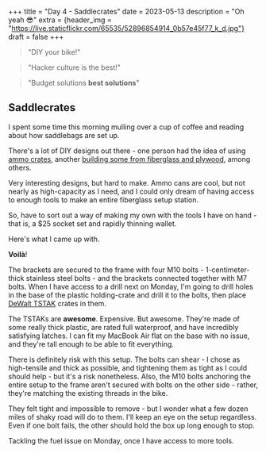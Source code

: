 +++
title = "Day 4 - Saddlecrates"
date = 2023-05-13
description = "Oh yeah 😎"
extra = {header_img = "https://live.staticflickr.com/65535/52896854914_0b57e45f77_k_d.jpg"}
draft = false
+++

>"DIY your bike!"

>"Hacker culture is the best!"

>"Budget solutions **best solutions**"

<div class="gallery">
    <a href="https://live.staticflickr.com/65535/52894384153_1e819a4056_o_d.gif" data-ngthumb="https://live.staticflickr.com/65535/52894384153_1e819a4056_o_d.gif"></a>
</div>

## Saddlecrates

I spent some time this morning mulling over a cup of coffee and reading about how saddlebags are set up. 

There's a lot of DIY designs out there - one person had the idea of using [ammo crates](https://www.reddit.com/r/IndianMotorcycle/comments/rxpy6z/50_cal_ammo_box_saddle_bags/), another [building some from fiberglass and plywood](https://www.instructables.com/Build-Your-Own-Motorcycle-Hard-Bags/), among others. 

<div class="gallery">
    <a href="https://preview.redd.it/f5lav35y15a81.jpg?width=1080&crop=smart&auto=webp&v=enabled&s=6827d66d17034ece8f2d0a694bc748257dfb5653" data-ngthumb="https://preview.redd.it/f5lav35y15a81.jpg?width=1080&crop=smart&auto=webp&v=enabled&s=6827d66d17034ece8f2d0a694bc748257dfb5653"></a>
</div>

Very interesting designs, but hard to make. Ammo cans are cool, but not nearly as high-capacity as I need, and I could only dream of having access to enough tools to make an entire fiberglass setup station. 

So, have to sort out a way of making my own with the tools I have on hand - that is, a $25 socket set and rapidly thinning wallet.

Here's what I came up with. 

<div class="gallery">
    <a href="https://live.staticflickr.com/65535/52896686806_57a9a53057_k_d.jpg" data-ngthumb="https://live.staticflickr.com/65535/52896686806_a53dcc98d1_c_d.jpg"></a>
    <a href="https://live.staticflickr.com/65535/52896116322_eca855100d_k_d.jpg" data-ngthumb="https://live.staticflickr.com/65535/52896116322_215a263633_c_d.jpg"></a>
    <a href="https://live.staticflickr.com/65535/52897078600_58c773a76f_k_d.jpg" data-ngthumb="https://live.staticflickr.com/65535/52897078600_806325c9a8_c_d.jpg"></a>
    <a href="https://live.staticflickr.com/65535/52896687716_6a39417285_k_d.jpg" data-ngthumb="https://live.staticflickr.com/65535/52896687716_404e50de08_c_d.jpg"></a>
    <a href="https://live.staticflickr.com/65535/52897136898_28a6c6841f_k_d.jpg" data-ngthumb="https://live.staticflickr.com/65535/52897136898_08fbc7369c_c_d.jpg"></a>
    <a href="https://live.staticflickr.com/65535/52896854914_0b57e45f77_k_d.jpg" data-ngthumb="https://live.staticflickr.com/65535/52896854914_0d5f6c1b1c_c_d.jpg"></a>
</div>

**Voilà**!

The brackets are secured to the frame with four M10 bolts - 1-centimeter-thick stainless steel bolts - and the brackets connected together with M7 bolts. When I have access to a drill next on Monday, I'm going to drill holes in the base of the plastic holding-crate and drill it to the bolts, then place [DeWalt TSTAK](https://www.dewalt.com.au/product/dwst83346-1/tstak-ip54-deep-box) crates in them. 

The TSTAKs are **awesome**. Expensive. But awesome. They're made of some really thick plastic, are rated full waterproof, and have incredibly satisfying latches. I can fit my MacBook Air flat on the base with no issue, and they're tall enough to be able to fit everything.

There is definitely risk with this setup. The bolts can shear - I chose as high-tensile and thick as possible, and tightening them as tight as I could should help - but it's a risk nonetheless. Also, the M10 bolts anchoring the entire setup to the frame aren't secured with bolts on the other side - rather, they're matching the existing threads in the bike. 

They felt tight and impossible to remove - but I wonder what a few dozen miles of shaky road will do to them. I'll keep an eye on the setup regardless. Even if one bolt fails, the other should hold the box up long enough to stop. 

Tackling the fuel issue on Monday, once I have access to more tools. 